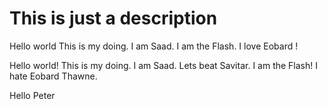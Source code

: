 # This is just a description

Hello world
This is my doing. I am Saad. I am the Flash. I love Eobard !

Hello world!
This is my doing. I am Saad. Lets beat Savitar. I am the Flash! I hate Eobard Thawne.

Hello Peter


